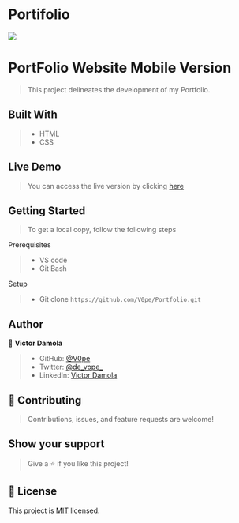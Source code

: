 # Portifolio
![](https://img.shields.io/badge/Microverse-blueviolet)

# PortFolio Website Mobile Version

> This project delineates the development of my Portfolio.


## Built With

>- HTML
>- CSS

## Live Demo

> You can access the live version by clicking [here](https://V0pe.github.io/Portifolio/)


## Getting Started
> To get a local copy, follow the following steps

Prerequisites
>- VS code 
>- Git Bash

Setup
>- Git clone `https://github.com/V0pe/Portfolio.git`


## Author

👤 **Victor Damola**

>- GitHub: [@V0pe](https://github.com/V0pe)
>- Twitter: [@de_vope_](https://twitter.com/de_vope)
>- LinkedIn: [Victor Damola](https://linkedin.com/in/victor-damola-aderibigbe-27931ab0)

## 🤝 Contributing

>Contributions, issues, and feature requests are welcome!

## Show your support

>Give a ⭐️ if you like this project!

## 📝 License

This project is [MIT](./MIT.md) licensed.
